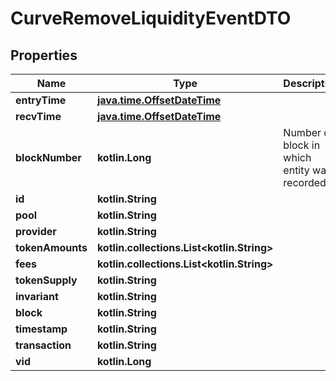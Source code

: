 
# CurveRemoveLiquidityEventDTO

## Properties
Name | Type | Description | Notes
------------ | ------------- | ------------- | -------------
**entryTime** | [**java.time.OffsetDateTime**](java.time.OffsetDateTime.md) |  |  [optional]
**recvTime** | [**java.time.OffsetDateTime**](java.time.OffsetDateTime.md) |  |  [optional]
**blockNumber** | **kotlin.Long** | Number of block in which entity was recorded. |  [optional]
**id** | **kotlin.String** |  |  [optional]
**pool** | **kotlin.String** |  |  [optional]
**provider** | **kotlin.String** |  |  [optional]
**tokenAmounts** | **kotlin.collections.List&lt;kotlin.String&gt;** |  |  [optional]
**fees** | **kotlin.collections.List&lt;kotlin.String&gt;** |  |  [optional]
**tokenSupply** | **kotlin.String** |  |  [optional]
**invariant** | **kotlin.String** |  |  [optional]
**block** | **kotlin.String** |  |  [optional]
**timestamp** | **kotlin.String** |  |  [optional]
**transaction** | **kotlin.String** |  |  [optional]
**vid** | **kotlin.Long** |  |  [optional]



